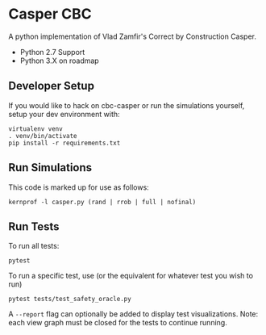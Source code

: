 # Casper CBC
A python implementation of Vlad Zamfir's Correct by Construction Casper.
* Python 2.7 Support
* Python 3.X on roadmap


## Developer Setup
If you would like to hack on cbc-casper or run the simulations yourself, setup your dev environment with:
```
virtualenv venv
. venv/bin/activate
pip install -r requirements.txt
```

## Run Simulations
This code is marked up for use as follows:
```
kernprof -l casper.py (rand | rrob | full | nofinal)
```

## Run Tests
To run all tests:
```
pytest
```
To run a specific test, use (or the equivalent for whatever test you wish to run)
```
pytest tests/test_safety_oracle.py
```

A `--report` flag can optionally be added to display test visualizations. Note: each view graph must be closed for the tests to continue running.
